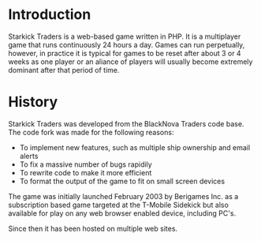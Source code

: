 # Introduction #

Starkick Traders is a web-based game written in PHP. It is a multiplayer game that runs continuously 24 hours a day. Games can run perpetually, however, in practice it is typical for games to be reset after about 3 or 4 weeks as one player or an aliance of players will usually become extremely dominant after that period of time.

# History #
Starkick Traders was developed from the BlackNova Traders code base. The code fork was made for the following reasons:

  * To implement new features, such as multiple ship ownership and email alerts
  * To fix a massive number of bugs rapidily
  * To rewrite code to make it more efficient
  * To format the output of the game to fit on small screen devices

The game was initially launched February 2003 by Berigames Inc. as a subscription based game targeted at the T-Mobile Sidekick but also available for play on any web browser enabled device, including PC's.

Since then it has been hosted on multiple web sites.